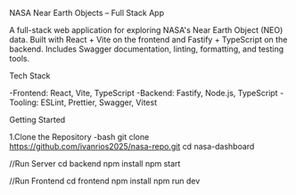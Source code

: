 NASA Near Earth Objects – Full Stack App

A full-stack web application for exploring NASA's Near Earth Object (NEO) data. Built with React + Vite on the frontend and Fastify + TypeScript on the backend. Includes Swagger documentation, linting, formatting, and testing tools.

Tech Stack

-Frontend: React, Vite, TypeScript
-Backend: Fastify, Node.js, TypeScript
-Tooling: ESLint, Prettier, Swagger, Vitest

Getting Started

1.Clone the Repository
-bash
git clone https://github.com/ivanrios2025/nasa-repo.git
cd nasa-dashboard

//Run Server
cd backend
npm install
npm start

//Run Frontend
cd frontend
npm install
npm run dev
